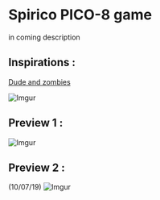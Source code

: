 # Spirico PICO-8 game
in coming description


## Inspirations :

[Dude and zombies](https://www.newgrounds.com/portal/view/575123)

![Imgur](https://i.imgur.com/WwpDeX1.gif)

## Preview 1 :

![Imgur](https://i.imgur.com/sdod3I7.gif)

## Preview 2 : 
(10/07/19)
![Imgur](https://i.imgur.com/zll1VY1.gif)

